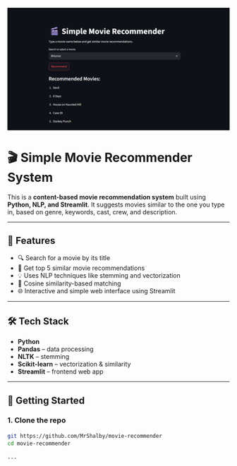 ![Homepage Screenshot](images/homepage.png)

# 🎬 Simple Movie Recommender System

This is a **content-based movie recommendation system** built using **Python, NLP, and Streamlit**. It suggests movies similar to the one you type in, based on genre, keywords, cast, crew, and description.

---

## 📌 Features

- 🔍 Search for a movie by its title
- 🤖 Get top 5 similar movie recommendations
- 💡 Uses NLP techniques like stemming and vectorization
- 🧠 Cosine similarity-based matching
- 🌐 Interactive and simple web interface using Streamlit

---

## 🛠️ Tech Stack

- **Python**
- **Pandas** – data processing
- **NLTK** – stemming
- **Scikit-learn** – vectorization & similarity
- **Streamlit** – frontend web app

---

## 🚀 Getting Started


### 1. Clone the repo

```bash
git https://github.com/MrShalby/movie-recommender
cd movie-recommender

---




